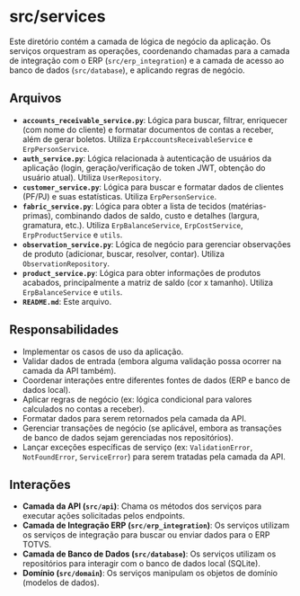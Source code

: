# src/services

Este diretório contém a camada de lógica de negócio da aplicação. Os serviços orquestram as operações, coordenando chamadas para a camada de integração com o ERP (`src/erp_integration`) e a camada de acesso ao banco de dados (`src/database`), e aplicando regras de negócio.

## Arquivos

*   **`accounts_receivable_service.py`**: Lógica para buscar, filtrar, enriquecer (com nome do cliente) e formatar documentos de contas a receber, além de gerar boletos. Utiliza `ErpAccountsReceivableService` e `ErpPersonService`.
*   **`auth_service.py`**: Lógica relacionada à autenticação de usuários da aplicação (login, geração/verificação de token JWT, obtenção do usuário atual). Utiliza `UserRepository`.
*   **`customer_service.py`**: Lógica para buscar e formatar dados de clientes (PF/PJ) e suas estatísticas. Utiliza `ErpPersonService`.
*   **`fabric_service.py`**: Lógica para obter a lista de tecidos (matérias-primas), combinando dados de saldo, custo e detalhes (largura, gramatura, etc.). Utiliza `ErpBalanceService`, `ErpCostService`, `ErpProductService` e `utils`.
*   **`observation_service.py`**: Lógica de negócio para gerenciar observações de produto (adicionar, buscar, resolver, contar). Utiliza `ObservationRepository`.
*   **`product_service.py`**: Lógica para obter informações de produtos acabados, principalmente a matriz de saldo (cor x tamanho). Utiliza `ErpBalanceService` e `utils`.
*   **`README.md`**: Este arquivo.

## Responsabilidades

*   Implementar os casos de uso da aplicação.
*   Validar dados de entrada (embora alguma validação possa ocorrer na camada da API também).
*   Coordenar interações entre diferentes fontes de dados (ERP e banco de dados local).
*   Aplicar regras de negócio (ex: lógica condicional para valores calculados no contas a receber).
*   Formatar dados para serem retornados pela camada da API.
*   Gerenciar transações de negócio (se aplicável, embora as transações de banco de dados sejam gerenciadas nos repositórios).
*   Lançar exceções específicas de serviço (ex: `ValidationError`, `NotFoundError`, `ServiceError`) para serem tratadas pela camada da API.

## Interações

*   **Camada da API (`src/api`)**: Chama os métodos dos serviços para executar ações solicitadas pelos endpoints.
*   **Camada de Integração ERP (`src/erp_integration`)**: Os serviços utilizam os serviços de integração para buscar ou enviar dados para o ERP TOTVS.
*   **Camada de Banco de Dados (`src/database`)**: Os serviços utilizam os repositórios para interagir com o banco de dados local (SQLite).
*   **Domínio (`src/domain`)**: Os serviços manipulam os objetos de domínio (modelos de dados).